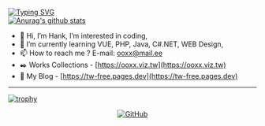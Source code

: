 <!--
## Hank's Github Page
-->
[![Typing SVG](https://readme-typing-svg.demolab.com?font=Fira+Code&pause=1000&color=0BF700&random=false&width=435&lines=%E2%9C%A8+Hello%2C+It's+Hank's+Github+Page)](https://git.io/typing-svg)
<br />
[![Anurag's github stats](https://github-readme-stats.vercel.app/api?username=tw1720&theme=ambient_gradient)](https://github.com/anuraghazra/github-readme-stats)

- 👋 Hi, I’m Hank, I’m interested in coding,
- 🌱 I’m currently learning VUE, PHP, Java, C#.NET, WEB Design,
- 📫 How to reach me ? E-mail: [ooxx@mail.ee](mailto:ooxx@mail.ee)
- ✒️ Works Collections - [https://ooxx.viz.tw](https://ooxx.viz.tw)
- 🏰 My Blog - [https://tw-free.pages.dev](https://tw-free.pages.dev)

------------

[![trophy](https://github-profile-trophy.vercel.app/?username=tw1720&theme=onedark)](https://github.com/ryo-ma/github-profile-trophy)

<p align="center">
  <a href="https://github.com/tw1720">
	  <img src="https://img.shields.io/github/followers/tw1720.svg?style=social" alt="GitHub">
  </a>
</p>

